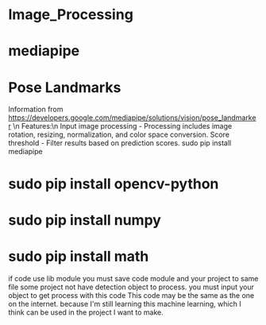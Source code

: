 # Image_Processing
# mediapipe
# Pose Landmarks
Information from https://developers.google.com/mediapipe/solutions/vision/pose_landmarker \n
 Features:\n
Input image processing - Processing includes image rotation, resizing, normalization, and color space conversion.
Score threshold - Filter results based on prediction scores.
    sudo pip install mediapipe

# sudo pip install opencv-python
# sudo pip install numpy
# sudo pip install math
if code use lib module you must save code module and your project to same file
some project not have detection object to process. you must input your object to get process with this code
This code may be the same as the one on the internet. because I'm still learning this machine learning, which I think can be used in the project I want to make.
